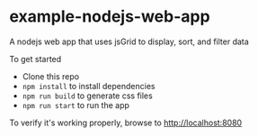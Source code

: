# example-nodejs-web-app
A nodejs web app that uses jsGrid to display, sort, and filter data

To get started
- Clone this repo
- `npm install` to install dependencies
- `npm run build` to generate css files
- `npm run start` to run the app

To verify it's working properly, browse to [http://localhost:8080](http://localhost:8080)
